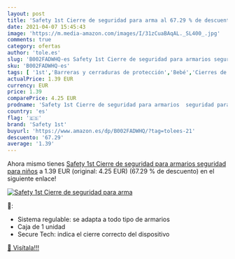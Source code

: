 ```yaml
---
layout: post
title: 'Safety 1st Cierre de seguridad para arma al 67.29 % de descuento'
date: 2021-04-07 15:45:43
image: 'https://m.media-amazon.com/images/I/31zCuaBAqAL._SL400_.jpg'
comments: true
category: ofertas
author: 'tole.es'
slug: 'B002FADWHQ-es Safety 1st Cierre de seguridad para armarios seguridad...'
sku: 'B002FADWHQ-es'
tags: [ '1st','Barreras y cerraduras de protección','Bebé','Cierres de seguridad para armarios','Seguridad','safety','safety 1st', ]
actualPrice: 1.39 EUR
currency: EUR
price: 1.39
comparePrice: 4.25 EUR
prodname: 'Safety 1st Cierre de seguridad para armarios  seguridad para niños'
country: 'es'
flag: '🇪🇸'
brand: 'Safety 1st'
buyurl: 'https://www.amazon.es/dp/B002FADWHQ/?tag=tolees-21'
descuento: '67.29'
average: '1.39'
---
```


Ahora mismo tienes [Safety 1st Cierre de seguridad para armarios  seguridad para niños](https://www.amazon.es/dp/B002FADWHQ/?tag=tolees-21) a 1.39 EUR (original: 4.25 EUR) (67.29 %  de descuento) en el siguiente enlace!

[![Safety 1st Cierre de seguridad para arma](https://m.media-amazon.com/images/I/31zCuaBAqAL._SL400_.jpg)](https://www.amazon.es/dp/B002FADWHQ/?tag=tolees-21)

🔎:

- Sistema regulable: se adapta a todo tipo de armarios
- Caja de 1 unidad
- Secure Tech: indica el cierre correcto del dispositivo

[🛒 Visítala!!!](https://www.amazon.es/dp/B002FADWHQ/?tag=tolees-21)
